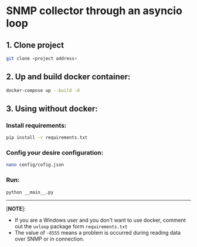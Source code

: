 # SNMP collector through an asyncio loop

## **1. Clone project**

```bash
git clone <project address>
```

## 2. Up and build docker container:
```bash
docker-compose up --build -d
```

## 3. Using without docker:

### Install requirements: 

```bash
pip install -r requirements.txt
```

### Config your desire configuration:

```bash
nano config/cofig.json
```

### Run:

```bash
python __main__.py
```

---
[**NOTE**]:

 - If you are a Windows user and you don't want to use docker, comment out the `uvloop` package form `requirements.txt`
 - The value of `-8555` means a problem is occurred during reading data over SNMP or in connection.
